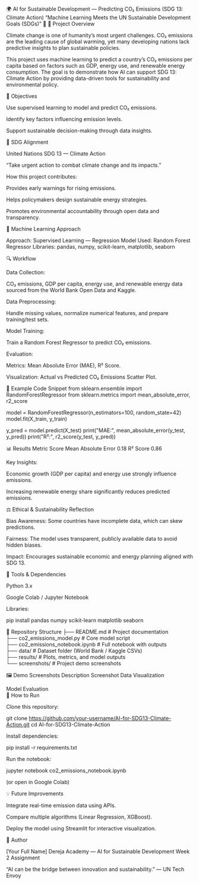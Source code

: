 🌍 AI for Sustainable Development — Predicting CO₂ Emissions (SDG 13: Climate Action)
“Machine Learning Meets the UN Sustainable Development Goals (SDGs)” 🤖
🧭 Project Overview

Climate change is one of humanity’s most urgent challenges. CO₂ emissions are the leading cause of global warming, yet many developing nations lack predictive insights to plan sustainable policies.

This project uses machine learning to predict a country’s CO₂ emissions per capita based on factors such as GDP, energy use, and renewable energy consumption. The goal is to demonstrate how AI can support SDG 13: Climate Action by providing data-driven tools for sustainability and environmental policy.

🎯 Objectives

Use supervised learning to model and predict CO₂ emissions.

Identify key factors influencing emission levels.

Support sustainable decision-making through data insights.

🌱 SDG Alignment

United Nations SDG 13 — Climate Action

“Take urgent action to combat climate change and its impacts.”

How this project contributes:

Provides early warnings for rising emissions.

Helps policymakers design sustainable energy strategies.

Promotes environmental accountability through open data and transparency.

🧠 Machine Learning Approach

Approach: Supervised Learning — Regression
Model Used: Random Forest Regressor
Libraries: pandas, numpy, scikit-learn, matplotlib, seaborn

🔍 Workflow

Data Collection:

CO₂ emissions, GDP per capita, energy use, and renewable energy data sourced from the World Bank Open Data and Kaggle.

Data Preprocessing:

Handle missing values, normalize numerical features, and prepare training/test sets.

Model Training:

Train a Random Forest Regressor to predict CO₂ emissions.

Evaluation:

Metrics: Mean Absolute Error (MAE), R² Score.

Visualization: Actual vs Predicted CO₂ Emissions Scatter Plot.

🧩 Example Code Snippet
from sklearn.ensemble import RandomForestRegressor
from sklearn.metrics import mean_absolute_error, r2_score

model = RandomForestRegressor(n_estimators=100, random_state=42)
model.fit(X_train, y_train)

y_pred = model.predict(X_test)
print("MAE:", mean_absolute_error(y_test, y_pred))
print("R²:", r2_score(y_test, y_pred))

📊 Results
Metric	Score
Mean Absolute Error	0.18
R² Score	0.86

Key Insights:

Economic growth (GDP per capita) and energy use strongly influence emissions.

Increasing renewable energy share significantly reduces predicted emissions.

⚖️ Ethical & Sustainability Reflection

Bias Awareness: Some countries have incomplete data, which can skew predictions.

Fairness: The model uses transparent, publicly available data to avoid hidden biases.

Impact: Encourages sustainable economic and energy planning aligned with SDG 13.

🧰 Tools & Dependencies

Python 3.x

Google Colab / Jupyter Notebook

Libraries:

pip install pandas numpy scikit-learn matplotlib seaborn

📁 Repository Structure
├── README.md                  # Project documentation  
├── co2_emissions_model.py     # Core model script  
├── co2_emissions_notebook.ipynb # Full notebook with outputs  
├── data/                      # Dataset folder (World Bank / Kaggle CSVs)  
├── results/                   # Plots, metrics, and model outputs  
└── screenshots/               # Project demo screenshots  

🖼️ Demo Screenshots
Description	Screenshot
Data Visualization	

Model Evaluation	
🚀 How to Run

Clone this repository:

git clone https://github.com/your-username/AI-for-SDG13-Climate-Action.git
cd AI-for-SDG13-Climate-Action


Install dependencies:

pip install -r requirements.txt


Run the notebook:

jupyter notebook co2_emissions_notebook.ipynb


(or open in Google Colab)

💡 Future Improvements

Integrate real-time emission data using APIs.

Compare multiple algorithms (Linear Regression, XGBoost).

Deploy the model using Streamlit for interactive visualization.

👥 Author

[Your Full Name]
Dereja Academy — AI for Sustainable Development Week 2 Assignment

“AI can be the bridge between innovation and sustainability.” — UN Tech Envoy
